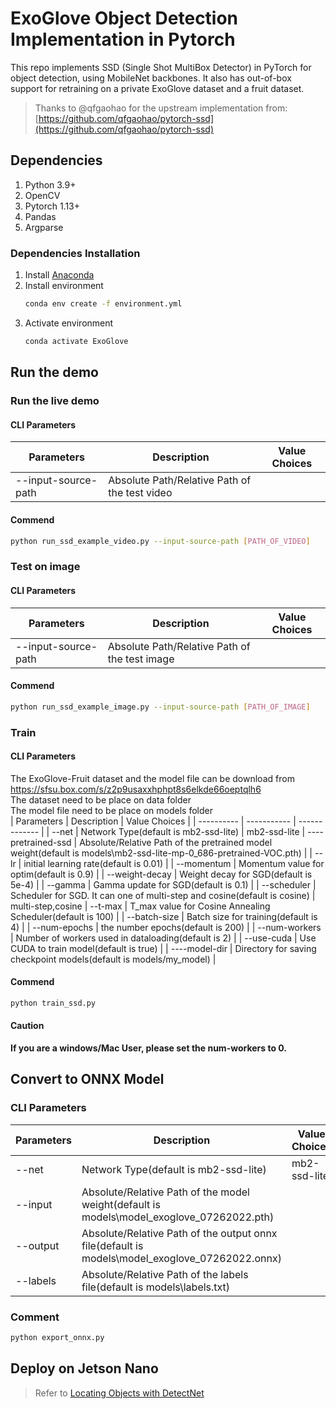 # ExoGlove Object Detection Implementation in Pytorch

This repo implements SSD (Single Shot MultiBox Detector) in PyTorch for object detection, using MobileNet backbones. It also has out-of-box support for retraining on a private ExoGlove dataset and a fruit dataset.  
> Thanks to @qfgaohao for the upstream implementation from:  [https://github.com/qfgaohao/pytorch-ssd](https://github.com/qfgaohao/pytorch-ssd)

## Dependencies
1. Python 3.9+
2. OpenCV
3. Pytorch 1.13+
4. Pandas
5. Argparse
### Dependencies Installation
1. Install [Anaconda](https://www.anaconda.com/)
2. Install environment
    ```bash
    conda env create -f environment.yml
    ```
3. Activate environment
    ```bash
    conda activate ExoGlove
    ```

## Run the demo


### Run the live demo
#### CLI Parameters
| Parameters            | Description | Value Choices |
| ----------            | ----------- | ------------- |
| --input-source-path   | Absolute Path/Relative Path of the test video | 

#### Commend
```bash
python run_ssd_example_video.py --input-source-path [PATH_OF_VIDEO]
```


### Test on image

#### CLI Parameters
| Parameters            | Description | Value Choices |
| ----------            | ----------- | ------------- |
| --input-source-path   | Absolute Path/Relative Path of the test image | 

#### Commend
```bash
python run_ssd_example_image.py --input-source-path [PATH_OF_IMAGE]
```


### Train
#### CLI Parameters
The ExoGlove-Fruit dataset and the model file can be download from https://sfsu.box.com/s/z2p9usaxxhphpt8s6elkde66oeptqlh6  
The dataset need to be place on data folder  
The model file need to be place on models folder  
| Parameters            | Description | Value Choices |
| ----------            | ----------- | ------------- |
| --net   | Network Type(default is mb2-ssd-lite) | mb2-ssd-lite
| ----pretrained-ssd   | Absolute/Relative Path of the pretrained model weight(default is models\mb2-ssd-lite-mp-0_686-pretrained-VOC.pth)  | 
| --lr   | initial learning rate(default is 0.01)  | 
| --momentum   | Momentum value for optim(default is 0.9)  | 
| --weight-decay   | Weight decay for SGD(default is 5e-4)  | 
| --gamma   | Gamma update for SGD(default is 0.1)  | 
| --scheduler   | Scheduler for SGD. It can one of multi-step and cosine(default is cosine)  | multi-step,cosine
| --t-max   | T_max value for Cosine Annealing Scheduler(default is 100)  | 
| --batch-size   | Batch size for training(default is 4)  | 
| --num-epochs   | the number epochs(default is 200)  | 
| --num-workers   | Number of workers used in dataloading(default is 2)  | 
| --use-cuda   | Use CUDA to train model(default is true)  | 
| ----model-dir   | Directory for saving checkpoint models(default is models/my_model)  | 

#### Commend
```bash
python train_ssd.py
```
#### Caution
**If you are a windows/Mac User, please set the num-workers to 0.**

## Convert to ONNX Model
### CLI Parameters
| Parameters            | Description | Value Choices |
| ----------            | ----------- | ------------- |
| --net   | Network Type(default is mb2-ssd-lite) | mb2-ssd-lite
| --input   | Absolute/Relative Path of the model weight(default is models\model_exoglove_07262022.pth)  | 
| --output   | Absolute/Relative Path of the output onnx file(default is models\model_exoglove_07262022.onnx)  | 
| --labels   | Absolute/Relative Path of the labels file(default is models\labels.txt)  | 

### Comment
```bash
python export_onnx.py
```

## Deploy on Jetson Nano
> Refer to [Locating Objects with DetectNet](https://github.com/dusty-nv/jetson-inference/blob/master/docs/detectnet-console-2.md)